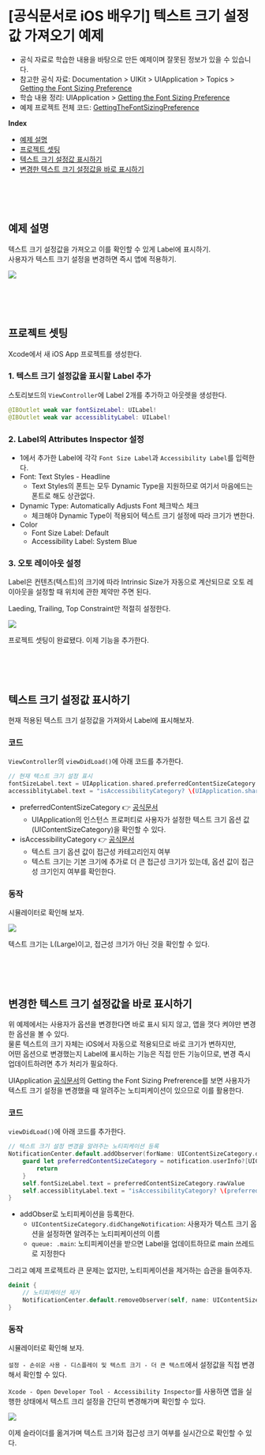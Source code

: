 # [공식문서로 iOS 배우기] 텍스트 크기 설정값 가져오기 예제

- 공식 자료로 학습한 내용을 바탕으로 만든 예제이며 잘못된 정보가 있을 수 있습니다.
- 참고한 공식 자료: Documentation > UIKit > UIApplication > Topics > [Getting the Font Sizing Preference](https://developer.apple.com/documentation/uikit/uiapplication)
- 학습 내용 정리: UIApplication > [Getting the Font Sizing Preference](./Getting-the-Font-Sizing-Preference.md)
- 예제 프로젝트 전체 코드: [GettingTheFontSizingPreference](./GettingTheFontSizingPreference/)

**Index**
- [예제 설명](#예제-설명)
- [프로젝트 셋팅](#프로젝트-셋팅)
- [텍스트 크기 설정값 표시하기](#텍스트-크기-설정값-표시하기)
- [변경한 텍스트 크기 설정값을 바로 표시하기](#변경한-텍스트-크기-설정값을-바로-표시하기)

<br/><br/><br/>



## 예제 설명

텍스트 크기 설정값을 가져오고 이를 확인할 수 있게 Label에 표시하기.  
사용자가 텍스트 크기 설정을 변경하면 즉시 앱에 적용하기.

![](./GettingTheFontSizingPreference/Images/GettingTheFontSizingPreference_Demo.gif)

<br/><br/><br/>



## 프로젝트 셋팅

Xcode에서 새 iOS App 프로젝트를 생성한다.

### 1. 텍스트 크기 설정값을 표시할 Label 추가

스토리보드의 `ViewController`에 Label 2개를 추가하고 아웃렛을 생성한다.

~~~swift
@IBOutlet weak var fontSizeLabel: UILabel!
@IBOutlet weak var accessiblityLabel: UILabel!
~~~
  
### 2. Label의 Attributes Inspector 설정

- 1에서 추가한 Label에 각각 `Font Size Label`과 `Accessibility Label`를 입력한다.
- Font: Text Styles - Headline
    - Text Styles의 폰트는 모두 Dynamic Type을 지원하므로 여기서 마음에드는 폰트로 해도 상관없다.
- Dynamic Type: Automatically Adjusts Font 체크박스 체크 
    - 체크해야 Dynamic Type이 적용되어 텍스트 크기 설정에 따라 크기가 변한다.
- Color
    - Font Size Label: Default
    - Accessibility Label: System Blue

### 3. 오토 레이아웃 설정

Label은 컨텐츠(텍스트)의 크기에 따라 Intrinsic Size가 자동으로 계산되므로 오토 레이아웃을 설정할 때 위치에 관한 제약만 주면 된다.
  
Laeding, Trailing, Top Constraint만 적절히 설정한다.

![](./GettingTheFontSizingPreference/Images/AutoLayout.png)

프로젝트 셋팅이 완료됐다. 이제 기능을 추가한다.

<br/><br/><br/>



## 텍스트 크기 설정값 표시하기

현재 적용된 텍스트 크기 설정값을 가져와서 Label에 표시해보자.  

### 코드 

`ViewController`의 `viewDidLoad()`에 아래 코드를 추가한다.

~~~swift
// 현재 텍스트 크기 설정 표시
fontSizeLabel.text = UIApplication.shared.preferredContentSizeCategory.rawValue
accessiblityLabel.text = "isAccessibilityCategory? \(UIApplication.shared.preferredContentSizeCategory.isAccessibilityCategory)"
~~~

- preferredContentSizeCategory 👉 [공식문서](https://developer.apple.com/documentation/uikit/uiapplication/1623048-preferredcontentsizecategory)
    - UIApplication의 인스턴스 프로퍼티로 사용자가 설정한 텍스트 크기 옵션 값(UIContentSizeCategory)을 확인할 수 있다.
- isAccessibilityCategory 👉 [공식문서](https://developer.apple.com/documentation/uikit/uicontentsizecategory/2897444-isaccessibilitycategory)
     - 텍스트 크기 옵션 값이 접근성 카테고리인지 여부
     - 텍스트 크기는 기본 크기에 추가로 더 큰 접근성 크기가 있는데, 옵션 값이 접근성 크기인지 여부를 확인한다.

### 동작

시뮬레이터로 확인해 보자.

![](./GettingTheFontSizingPreference/Images/CurrentFontSize.png)

텍스트 크기는 L(Large)이고, 접근성 크기가 아닌 것을 확인할 수 있다.

<br/><br/><br/>



## 변경한 텍스트 크기 설정값을 바로 표시하기

위 예제에서는 사용자가 옵션을 변경한다면 바로 표시 되지 않고, 앱을 껏다 켜야만 변경한 옵션을 볼 수 있다.  
물론 텍스트의 크기 자체는 iOS에서 자동으로 적용되므로 바로 크기가 변하지만,  
어떤 옵션으로 변경했는지 Label에 표시하는 기능은 직접 만든 기능이므로, 변경 즉시 업데이트하려면 추가 처리가 필요하다.
  
UIApplication [공식문서](https://developer.apple.com/documentation/uikit/uiapplication)의 Getting the Font Sizing Prefrerence를 보면 사용자가 텍스트 크기 설정을 변경했을 때 알려주는 노티피케이션이 있으므로 이를 활용한다.

### 코드 

`viewDidLoad()`에 아래 코드를 추가한다.

~~~swift
// 텍스트 크기 설정 변경을 알려주는 노티피케이션 등록
NotificationCenter.default.addObserver(forName: UIContentSizeCategory.didChangeNotification, object: nil, queue: .main) { (notification) in
    guard let preferredContentSizeCategory = notification.userInfo?[UIContentSizeCategory.newValueUserInfoKey] as? UIContentSizeCategory else {
        return
    }
    self.fontSizeLabel.text = preferredContentSizeCategory.rawValue
    self.accessiblityLabel.text = "isAccessibilityCategory? \(preferredContentSizeCategory.isAccessibilityCategory)"
}
~~~

- addObser로 노티피케이션을 등록한다.
    - `UIContentSizeCategory.didChangeNotification`: 사용자가 텍스트 크기 옵션을 설정하면 알려주는 노티피케이션의 이름
    - `queue: .main`: 노티피케이션을 받으면 Label을 업데이트하므로 main 쓰레드로 지정한다
  
그리고 예제 프로젝트라 큰 문제는 없지만, 노티피케이션을 제거하는 습관을 들여주자.

~~~swift
deinit {
    // 노티피케이션 제거
    NotificationCenter.default.removeObserver(self, name: UIContentSizeCategory.didChangeNotification, object: nil)
}
~~~

### 동작

시뮬레이터로 확인해 보자.

`설정 - 손쉬운 사용 - 디스플레이 및 텍스트 크기 - 더 큰 텍스트`에서 설정값을 직접 변경해서 확인할 수 있다.

`Xcode - Open Developer Tool - Accessibility Inspector`를 사용하면 앱을 실행한 상태에서 텍스트 크리 설정을 간단히 변경해가며 확인할 수 있다.

![](./GettingTheFontSizingPreference/Images/GettingTheFontSizingPreference_Demo.gif)

이제 슬라이더를 옮겨가며 텍스트 크기와 접근성 크기 여부를 실시간으로 확인할 수 있다.